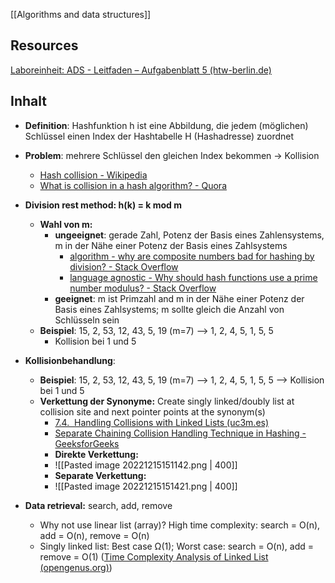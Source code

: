 [[Algorithms and data structures]]
## Resources
[Laboreinheit: ADS - Leitfaden – Aufgabenblatt 5 (htw-berlin.de)](https://moodle.htw-berlin.de/pluginfile.php/1593436/mod_resource/content/3/ALGO-Exercise-5-Guide.html)
## Inhalt
- **Definition**: Hashfunktion h ist eine Abbildung, die jedem (möglichen) Schlüssel einen Index der Hashtabelle H (Hashadresse) zuordnet
- **Problem**: mehrere Schlüssel den gleichen Index bekommen -> Kollision 
	- [Hash collision - Wikipedia](https://en.wikipedia.org/wiki/Hash_collision#:~:text=In%20computer%20science%2C%20a%20hash,a%20fixed%20length%20of%20bits.) 
	- [What is collision in a hash algorithm? - Quora](https://www.quora.com/What-is-collision-in-a-hash-algorithm)

- **Division rest method: h(k) = k mod m**
	- **Wahl von m:**
		- **ungeeignet**: gerade Zahl, Potenz der Basis eines Zahlensystems, m in der Nähe einer Potenz der Basis eines Zahlsystems
			- [algorithm - why are composite numbers bad for hashing by division? - Stack Overflow](https://stackoverflow.com/questions/9456790/why-are-composite-numbers-bad-for-hashing-by-division)
			- [language agnostic - Why should hash functions use a prime number modulus? - Stack Overflow](https://stackoverflow.com/questions/1145217/why-should-hash-functions-use-a-prime-number-modulus)
		- **geeignet**: m ist Primzahl and m in der Nähe einer Potenz der Basis eines Zahlsystems; m sollte gleich die Anzahl von Schlüsseln sein
	- **Beispiel**: 15, 2, 53, 12, 43, 5, 19 (m=7) 
		    -->  1, 2,   4,   5,  1,  5,   5
		- Kollision bei 1 und 5

- **Kollisionbehandlung**: 
	- **Beispiel**: 15, 2, 53, 12, 43, 5, 19 (m=7) 
		    -->  1, 2,   4,   5,  1,  5,   5
		    --> Kollision bei 1 und 5
	- **Verkettung der Synonyme:** Create singly linked/doubly list at collision site and next pointer points at the synonym(s)
		- [7.4.  Handling Collisions with Linked Lists (uc3m.es)](https://www.it.uc3m.es/pbasanta/asng/course_notes/dynamic_data_structures_hash_table_collision_en.html)
		- [Separate Chaining Collision Handling Technique in Hashing - GeeksforGeeks](https://www.geeksforgeeks.org/separate-chaining-collision-handling-technique-in-hashing/)
		- **Direkte Verkettung:** 
		- ![[Pasted image 20221215151142.png | 400]]
		- **Separate Verkettung:** 
		- ![[Pasted image 20221215151421.png | 400]]

- **Data retrieval:** search, add, remove
	- Why not use linear list (array)? High time complexity: search = O(n), add = O(n), remove = O(n)
	- Singly linked list: Best case Ω(1); Worst case: search = O(n), add = remove = O(1) ([Time Complexity Analysis of Linked List (opengenus.org)](https://iq.opengenus.org/time-complexity-of-linked-list/))
